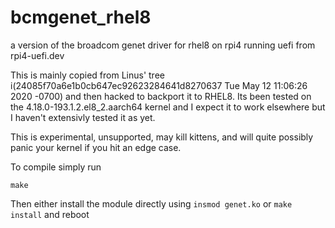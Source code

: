 # bcmgenet_rhel8
a version of the broadcom genet driver for rhel8 on rpi4 running uefi from rpi4-uefi.dev 

This is mainly copied from Linus' tree i(24085f70a6e1b0cb647ec92623284641d8270637  Tue May 12 11:06:26 2020 -0700) and then hacked to backport it to RHEL8. Its been tested on the 4.18.0-193.1.2.el8_2.aarch64 kernel and I expect it to work elsewhere but I haven't extensivly tested it as yet.

This is experimental, unsupported, may kill kittens, and will quite possibly panic your kernel if you hit an edge case.

To compile simply run 
```
make
```
Then either install the module directly using ```insmod genet.ko``` or ```make install``` and reboot
```

